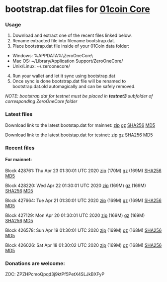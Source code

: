 # bootstrap.dat files for [01coin Core](https://01coin.io)

### Usage

1. Download and extract one of the recent files linked below.
2. Rename extracted file into filename bootstrap.dat.
3. Place bootstrap.dat file inside of your 01Coin data folder:
 - Windows: %APPDATA%\ZeroOneCore\
 - Mac OS: ~/Library/Application Support/ZeroOneCore/
 - Unix/Linux: ~/.zeroonecore/
4. Run your wallet and let it sync using bootstrap.dat
5. Once sync is done bootstrap.dat file will be renamed to bootstrap.dat.old automagically and can be safely removed.

_NOTE: bootstrap.dat for testnet must be placed in **testnet3** subfolder of corresponding ZeroOneCore folder_

### Latest files
Download link to the latest bootstap.dat for mainnet: [zip](https://files.01coin.io/mainnet/bootstrap.dat.zip) [gz](https://files.01coin.io/mainnet/bootstrap.dat.tar.gz) [SHA256](https://files.01coin.io/mainnet/sha256.txt) [MD5](https://files.01coin.io/mainnet/md5.txt)

Download link to the latest bootstap.dat for testnet: [zip](https://files.01coin.io/testnet/bootstrap.dat.zip) [gz](https://files.01coin.io/testnet/bootstrap.dat.tar.gz) [SHA256](https://files.01coin.io/testnet/sha256.txt) [MD5](https://files.01coin.io/testnet/md5.txt)

### Recent files

#### For mainnet:

Block 428761: Thu Apr 23 01:30:01 UTC 2020 [zip](https://files.01coin.io/mainnet/2020-04-23/bootstrap.dat.zip) (170M) [gz](https://files.01coin.io/mainnet/2020-04-23/bootstrap.dat.tar.gz) (169M) [SHA256](https://files.01coin.io/mainnet/2020-04-23/sha256.txt) [MD5](https://files.01coin.io/mainnet/2020-04-23/md5.txt)

Block 428220: Wed Apr 22 01:30:01 UTC 2020 [zip](https://files.01coin.io/mainnet/2020-04-22/bootstrap.dat.zip) (169M) [gz](https://files.01coin.io/mainnet/2020-04-22/bootstrap.dat.tar.gz) (169M) [SHA256](https://files.01coin.io/mainnet/2020-04-22/sha256.txt) [MD5](https://files.01coin.io/mainnet/2020-04-22/md5.txt)

Block 427664: Tue Apr 21 01:30:01 UTC 2020 [zip](https://files.01coin.io/mainnet/2020-04-21/bootstrap.dat.zip) (169M) [gz](https://files.01coin.io/mainnet/2020-04-21/bootstrap.dat.tar.gz) (169M) [SHA256](https://files.01coin.io/mainnet/2020-04-21/sha256.txt) [MD5](https://files.01coin.io/mainnet/2020-04-21/md5.txt)

Block 427129: Mon Apr 20 01:30:01 UTC 2020 [zip](https://files.01coin.io/mainnet/2020-04-20/bootstrap.dat.zip) (169M) [gz](https://files.01coin.io/mainnet/2020-04-20/bootstrap.dat.tar.gz) (169M) [SHA256](https://files.01coin.io/mainnet/2020-04-20/sha256.txt) [MD5](https://files.01coin.io/mainnet/2020-04-20/md5.txt)

Block 426578: Sun Apr 19 01:30:01 UTC 2020 [zip](https://files.01coin.io/mainnet/2020-04-19/bootstrap.dat.zip) (169M) [gz](https://files.01coin.io/mainnet/2020-04-19/bootstrap.dat.tar.gz) (168M) [SHA256](https://files.01coin.io/mainnet/2020-04-19/sha256.txt) [MD5](https://files.01coin.io/mainnet/2020-04-19/md5.txt)

Block 426026: Sat Apr 18 01:30:02 UTC 2020 [zip](https://files.01coin.io/mainnet/2020-04-18/bootstrap.dat.zip) (169M) [gz](https://files.01coin.io/mainnet/2020-04-18/bootstrap.dat.tar.gz) (168M) [SHA256](https://files.01coin.io/mainnet/2020-04-18/sha256.txt) [MD5](https://files.01coin.io/mainnet/2020-04-18/md5.txt)


### Donations are welcome:

ZOC: ZPZHPcmoQpqd3j9ktPf5PetX4SLJkBXFyP
